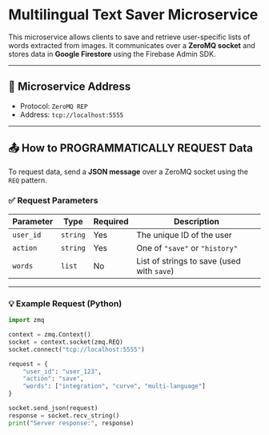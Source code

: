 # Multilingual Text Saver Microservice

This microservice allows clients to save and retrieve user-specific lists of words extracted from images. It communicates over a **ZeroMQ socket** and stores data in **Google Firestore** using the Firebase Admin SDK.

---

## 🔌 Microservice Address

- Protocol: `ZeroMQ REP`
- Address: `tcp://localhost:5555`

---

## 📤 How to PROGRAMMATICALLY REQUEST Data

To request data, send a **JSON message** over a ZeroMQ socket using the `REQ` pattern.

### ✅ Request Parameters

| Parameter  | Type     | Required | Description                                   |
|------------|----------|----------|-----------------------------------------------|
| `user_id`  | `string` | Yes      | The unique ID of the user                     |
| `action`   | `string` | Yes      | One of `"save"` or `"history"`                |
| `words`    | `list`   | No       | List of strings to save (used with `save`)    |

---

### 💡 Example Request (Python)

```python
import zmq

context = zmq.Context()
socket = context.socket(zmq.REQ)
socket.connect("tcp://localhost:5555")

request = {
    "user_id": "user_123",
    "action": "save",
    "words": ["integration", "curve", "multi-language"]
}

socket.send_json(request)
response = socket.recv_string()
print("Server response:", response)
